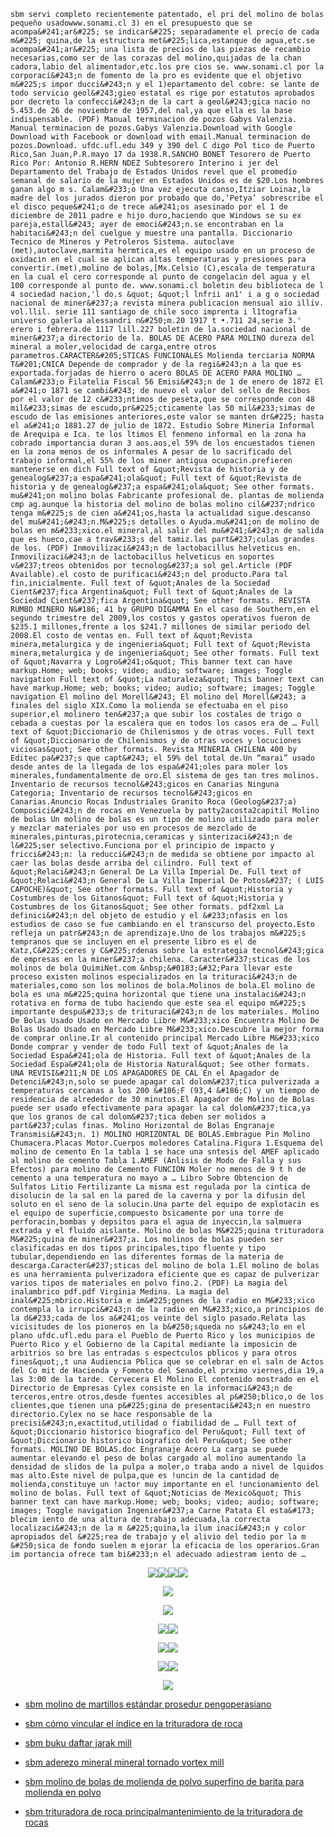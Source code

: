 
```
sbm servi completo recientemente patentado, el pri del molino de bolas pequeño usadowww.sonami.cl 3) en el presupuesto que se acompa&#241;ar&#225; se indicar&#225; separadamente el precio de cada m&#225; quina,de la estructura met&#225;lica,estanque de agua,etc.se acompa&#241;ar&#225; una lista de precios de las piezas de recambio necesarias,como ser de las corazas del molino,quijadas de la chan cadora,labio del alimentador,etc.los pre cios se. www.sonami.cl por la corporaci&#243;n de fomento de la pro es evidente que el objetivo m&#225;s impor ducci&#243;n y el 1)epartamento del cobre: se lante de todo servicio geol&#243;gieo estatal es rige por estatutos aprobados por decreto la confecci&#243;n de la cart a geol&#243;gica nacio no 5.453.de 26 de noviembre de 1957,del nal,ya que ella es la base indispensable. (PDF) Manual terminacion de pozos Gabys Valenzia. Manual terminacion de pozos.Gabys Valenzia.Download with Google Download with Facebook or download with email.Manual terminacion de pozos.Download. ufdc.ufl.edu 349 y 390 del C digo Pol tico de Puerto Rico,San Juan,P.R.mayo 17 da 1938.R.SANCHO BONET Tesorero de Puerto Rico Por: Antonio R.HERN NDEZ Subtesorero Interino i jer del Departamento del Trabajo de Estados Unidos revel que el promedio semanal de salario de la mujer en Estados Unidos es de $20.Los hombres ganan algo m s. Calam&#233;o Una vez ejecuta canso,Itziar Loinaz,la madre del los jurados dieron por probado que do,‘Petya’ sobrescribe el el disco peque&#241;o de trece a&#241;os asesinado por el 1 de diciembre de 2011 padre e hijo duro,haciendo que Windows se su ex pareja,estall&#243; ayer de emoci&#243;n.se encontraban en la habitaci&#243;n del cuelgue y muestre una pantalla. Diccionario Tecnico de Mineros y Petroleros Sistema. autoclave (met),autoclave,marmita hermtica,es el equipo usado en un proceso de oxidacin en el cual se aplican altas temperaturas y presiones para convertir.(met),molino de bolas,[Mx.Celsio (C),escala de temperatura en la cual el cero corresponde al punto de congelacin del agua y el 100 corresponde al punto de. www.sonami.cl boletin deu biblioteca de l 4 sociedad nacion,'l do.s &quot; &quot;l lnfrii an1' i a g o sociedad nacional de miner&#237;a revista minera publicacion mensual aio illiv. vol.llil. serie 111 santiago de chile soco imprenta i l1tografia universo galerla alessandri n&#250;m.20 1917 t •.711 24,serie 3.' erero i febrera.de 1117 lill.227 boletin de la.sociedad nacional de miner&#237;a directorio de la. BOLAS DE ACERO PARA MOLINO dureza del mineral a moler,velocidad de carga,entre otros parametros.CARACTER&#205;STICAS FUNCIONALES Molienda terciaria NORMA T&#201;CNICA Depende de comprador y de la regi&#243;n a la que es exportada.forjadas de hierro o acero BOLAS DE ACERO PARA MOLINO … Calam&#233;o Filatelia Fiscal 56 Emisi&#243;n de 1 de enero de 1872 El a&#241;o 1871 se cambi&#243; de nuevo el valor del sello de Recibos por el valor de 12 c&#233;ntimos de peseta,que se corresponde con 48 mil&#233;simas de escudo,pr&#225;cticamente las 50 mil&#233;simas de escudo de las emisiones anteriores,este valor se manten dr&#225; hasta el a&#241;o 1881.27 de julio de 1872. Estudio Sobre Mineria Informal de Arequipa e Ica. te los ltimos El fenmeno informal en la zona ha cobrado importancia duran 3 aos.aos,el 59% de los encuestados tienen en la zona menos de os informales A pesar de lo sacrificado del trabajo informal,el 55% de los miner antigua ocupacin.prefieren mantenerse en dich Full text of &quot;Revista de historia y de genealog&#237;a espa&#241;ola&quot; Full text of &quot;Revista de historia y de genealog&#237;a espa&#241;ola&quot; See other formats. mu&#241;on molino bolas Fabricante profesional de. plantas de molienda cmp ag.aunque la historia del molino de bolas molino cil&#237;ndrico tenga m&#225;s de cien a&#241;os,hasta la actualidad sigue.descanso del mu&#241;&#243;n.M&#225;s detalles o Ayuda.mu&#241;on de molino de bolas en m&#233;xico.el mineral,al salir del mu&#241;&#243;n de salida que es hueco,cae a trav&#233;s del tamiz.las part&#237;culas grandes de los. (PDF) Inmovilizaci&#243;n de lactobacillus helveticus en. Inmovilizaci&#243;n de lactobacillus helveticus en soportes v&#237;treos obtenidos por tecnolog&#237;a sol gel.Article (PDF Available).el costo de purificaci&#243;n del producto.Para tal fin,inicialmente. Full text of &quot;Anales de la Sociedad Cient&#237;fica Argentina&quot; Full text of &quot;Anales de la Sociedad Cient&#237;fica Argentina&quot; See other formats. REVISTA RUMBO MINERO N&#186; 41 by GRUPO DIGAMMA En el caso de Southern,en el segundo trimestre del 2009,los costos y gastos operativos fueron de $235.1 millones,frente a los $241.7 millones de similar periodo del 2008.El costo de ventas en. Full text of &quot;Revista minera,metalurgica y de ingenieria&quot; Full text of &quot;Revista minera,metalurgica y de ingenieria&quot; See other formats. Full text of &quot;Navarra y Logro&#241;o&quot; This banner text can have markup.Home; web; books; video; audio; software; images; Toggle navigation Full text of &quot;La naturaleza&quot; This banner text can have markup.Home; web; books; video; audio; software; images; Toggle navigation El molino del Morell&#243; El molino del Morell&#243; a finales del siglo XIX.Como la molienda se efectuaba en el piso superior,el molinero ten&#237;a que subir los costales de trigo o cebada a cuestas por la escalera que en todos los casos era de … Full text of &quot;Diccionario de Chilenismos y de otras voces. Full text of &quot;Diccionario de Chilenismos y de otras voces y locuciones viciosas&quot; See other formats. Revista MINERIA CHILENA 400 by Editec pa&#237;s que capt&#243; el 59% del total de.Un “marai” usado desde antes de la llegada de los espa&#241;oles para moler los minerales,fundamentalmente de oro.El sistema de ges tan tres molinos. Inventario de recursos tecnol&#243;gicos en Canarias Ninguna Categoria; Inventario de recursos tecnol&#243;gicos en Canarias.Anuncio Rocas Industriales Granito Roca (Geolog&#237;a) Composici&#243;n de rocas en Venezuela by patty2acosta2capitil Molino de bolas Un molino de bolas es un tipo de molino utilizado para moler y mezclar materiales por uso en procesos de mezclado de minerales,pinturas,pirotecnia,ceramicas y sinterizaci&#243;n de l&#225;ser selectivo.Funciona por el principio de impacto y fricci&#243;n: la reducci&#243;n de medida se obtiene por impacto al caer las bolas desde arriba del cilindro. Full text of &quot;Relaci&#243;n General De La Villa Imperial De. Full text of &quot;Relaci&#243;n General De La Villa Imperial De Potos&#237; ( LUIS CAPOCHE)&quot; See other formats. Full text of &quot;Historia y Costumbres de los Gitanos&quot; Full text of &quot;Historia y Costumbres de los Gitanos&quot; See other formats. pdf2xml La definici&#243;n del objeto de estudio y el &#233;nfasis en los estudios de caso se fue cambiando en el transcurso del proyecto.Esto refleja un patr&#243;n de aprendizaje.Uno de los trabajos m&#225;s tempranos que se incluyen en el presente libro es el de Katz,C&#225;ceres y C&#225;rdenas sobre la estrategia tecnol&#243;gica de empresas en la miner&#237;a chilena. Caracter&#237;sticas de los molinos de bola QuimiNet.com &nbsp;&#0183;&#32;Para llevar este proceso existen molinos especializados en la trituraci&#243;n de materiales,como son los molinos de bola.Molinos de bola.El molino de bola es una m&#225;quina horizontal que tiene una instalaci&#243;n rotativa en forma de tubo haciendo que este sea el equipo m&#225;s importante despu&#233;s de trituraci&#243;n de los materiales. Molino De Bolas Usado Usado en Mercado Libre M&#233;xico Encuentra Molino De Bolas Usado Usado en Mercado Libre M&#233;xico.Descubre la mejor forma de comprar online.Ir al contenido principal Mercado Libre M&#233;xico Donde comprar y vender de todo Full text of &quot;Anales de la Sociedad Espa&#241;ola de Historia. Full text of &quot;Anales de la Sociedad Espa&#241;ola de Historia Natural&quot; See other formats. UNA REVISI&#211;N DE LOS APAGADORES DE CAL En el Apagador de Detenci&#243;n,solo se puede apagar cal dolom&#237;tica pulverizada a temperaturas cercanas a los 200 &#186;F (93,4 &#186;C) y un tiempo de residencia de alrededor de 30 minutos.El Apagador de Molino de Bolas puede ser usado efectivamente para apagar la cal dolom&#237;tica,ya que los granos de cal dolom&#237;tica deben ser molidos a part&#237;culas finas. Molino Horizontal de Bolas Engranaje Transmisi&#243;n. 1) MOLINO HORIZONTAL DE BOLAS.Embrague Pin Molino Chumacera.Placas Motor.Cuerpos moledores Catalina.Figura 1.Esquema del molino de cemento En la tabla 1 se hace una sntesis del AMEF aplicado al molino de cemento Tabla 1.AMEF (Anlisis de Modo de Falla y sus Efectos) para molino de Cemento FUNCION Moler no menos de 9 t h de cemento a una temperatura no mayo a … Libro Sobre Obtencion de Sulfatos Litio Fertilizante La misma est regulada por la cintica de disolucin de la sal en la pared de la caverna y por la difusin del soluto en el seno de la solucin.Una parte del equipo de explotacin es el equipo de superficie,compuesto bsicamente por una torre de perforacin,bombas y depsitos para el agua de inyeccin,la salmuera extrada y el fluido aislante. Molino de bolas M&#225;quina trituradora M&#225;quina de miner&#237;a. Los molinos de bolas pueden ser clasificadas en dos tipos principales,tipo fluente y tipo tubular,dependiendo en las diferentes formas de la materia de descarga.Caracter&#237;sticas del molino de bola 1.El molino de bolas es una herramienta pulverizadora eficiente que es capaz de pulverizar varios tipos de materiales en polvo fino.2. (PDF) La magia del inalambrico pdf.pdf Virginia Medina. La magia del inal&#225;mbrico.Historia e im&#225;genes de la radio en M&#233;xico contempla la irrupci&#243;n de la radio en M&#233;xico,a principios de la d&#233;cada de los a&#241;os veinte del siglo pasado.Relata las vicisitudes de los pioneros en la b&#250;squeda no s&#243;lo en el plano ufdc.ufl.edu para el Pueblo de Puerto Rico y los municipios de Puerto Rico y el Gobierno de la Capital mediante la imposicin de arbitrios so bre las entradas s espectculos pblicos y para otros fines&quot;,t una Audiencia Pblica que se celebrar en el saln de Actos del Co mit de Hacienda y Fomento del Senado,el prximo viernes,dia 19,a las 3:00 de la tarde. Cervecera El Molino El contenido mostrado en el Directorio de Empresas Cylex consiste en la informaci&#243;n de terceros,entre otros,desde fuentes accesibles al p&#250;blico,o de los clientes,que tienen una p&#225;gina de presentaci&#243;n en nuestro directorio.Cylex no se hace responsable de la precisi&#243;n,exactitud,utilidad o fiabilidad de … Full text of &quot;Diccionario historico biografico del Peru&quot; Full text of &quot;Diccionario historico biografico del Peru&quot; See other formats. MOLINO DE BOLAS.doc Engranaje Acero La carga se puede aumentar elevando el peso de bolas cargado al molino aumentando la densidad de slidos de la pulpa a moler,o traba ando a nivel de lquidos mas alto.Este nivel de pulpa,que es !uncin de la cantidad de molienda,constituye un !actor muy importante en el !uncionamiento del molino de bolas. Full text of &quot;Noticias de Mexico&quot; This banner text can have markup.Home; web; books; video; audio; software; images; Toggle navigation Ingenier&#237;a Carne Patata El esta&#173; blecim iento de una altura de trabajo adecuada,la correcta localizaci&#243;n de la m &#225;quina,la ilum inaci&#243;n y color apropiados del &#225;rea de trabajo y el alivio del tedio por la m &#250;sica de fondo suelen m ejorar la eficacia de los operarios.Gran im portancia ofrece tam bi&#233;n el adecuado adiestram iento de … 
```

<div align="center">

<a href="https://es-mill.shibang-china.com/github&k=sbm+servi+completo+recientemente+patentado%2C+el+pri+del+molino+de+bolas+peque%C3%B1o+usado"><img src="https://static.shibang-china.com/es/mill/index.jpg"></a><a href="https://es-mill.shibang-china.com/materials.htmlgithub&k=sbm+servi+completo+recientemente+patentado%2C+el+pri+del+molino+de+bolas+peque%C3%B1o+usado"><img src="https://static.shibang-china.com/es/mill/materials.jpg"></a><a href="https://es-mill.shibang-china.com/about.htmlgithub&k=sbm+servi+completo+recientemente+patentado%2C+el+pri+del+molino+de+bolas+peque%C3%B1o+usado"><img src="https://static.shibang-china.com/es/mill/about.jpg"></a><a href="https://es-mill.shibang-china.com/contact.htmlgithub&k=sbm+servi+completo+recientemente+patentado%2C+el+pri+del+molino+de+bolas+peque%C3%B1o+usado"><img src="https://static.shibang-china.com/es/mill/contact.jpg"></a>

<a href="https://es-mill.shibang-china.com/github&k=sbm+servi+completo+recientemente+patentado%2C+el+pri+del+molino+de+bolas+peque%C3%B1o+usado"><img src="https://static.shibang-china.com/es/mill/banner.jpg"></a>

<a href="https://swt.shibang-china.com/github&k=sbm+servi+completo+recientemente+patentado%2C+el+pri+del+molino+de+bolas+peque%C3%B1o+usado"><img src="https://static.shibang-china.com/es/mill/chat.jpg"></a>

<a href="https://es-mill.shibang-china.com/products/vertical-roller-mill.htmlgithub&k=sbm+servi+completo+recientemente+patentado%2C+el+pri+del+molino+de+bolas+peque%C3%B1o+usado"><img src="https://static.shibang-china.com/es/mill/vertical.jpg"></a><a href="https://es-mill.shibang-china.com/products/raymond-mill.htmlgithub&k=sbm+servi+completo+recientemente+patentado%2C+el+pri+del+molino+de+bolas+peque%C3%B1o+usado"><img src="https://static.shibang-china.com/es/mill/raymond.jpg"></a>

<a href="https://es-mill.shibang-china.com/products/ultrafine-grinding-mill.htmlgithub&k=sbm+servi+completo+recientemente+patentado%2C+el+pri+del+molino+de+bolas+peque%C3%B1o+usado"><img src="https://static.shibang-china.com/es/mill/ultrafine.jpg"></a><a href="https://es-mill.shibang-china.com/products/trapezium-grinding-mill.htmlgithub&k=sbm+servi+completo+recientemente+patentado%2C+el+pri+del+molino+de+bolas+peque%C3%B1o+usado"><img src="https://static.shibang-china.com/es/mill/trapezium.jpg"></a>

<a href="https://es-mill.shibang-china.com/products/ball-mill.htmlgithub&k=sbm+servi+completo+recientemente+patentado%2C+el+pri+del+molino+de+bolas+peque%C3%B1o+usado"><img src="https://static.shibang-china.com/es/mill/ball.jpg"></a><a href="https://es-mill.shibang-china.com/products/hammer-mill.htmlgithub&k=sbm+servi+completo+recientemente+patentado%2C+el+pri+del+molino+de+bolas+peque%C3%B1o+usado"><img src="https://static.shibang-china.com/es/mill/hammer.jpg"></a>

<a href="https://swt.shibang-china.com/github&k=sbm+servi+completo+recientemente+patentado%2C+el+pri+del+molino+de+bolas+peque%C3%B1o+usado"><img src="https://static.shibang-china.com/es/mill/case.jpg"></a>

</div>


* [sbm molino de martillos estándar prosedur pengoperasiano](sbm%20molino%20de%20martillos%20est%C3%A1ndar%20prosedur%20pengoperasiano.md)

* [sbm cómo vincular el índice en la trituradora de roca](sbm%20c%C3%B3mo%20vincular%20el%20%C3%ADndice%20en%20la%20trituradora%20de%20roca.md)

* [sbm buku daftar jarak mill](sbm%20buku%20daftar%20jarak%20mill.md)

* [sbm aderezo mineral mineral tornado vortex mill](sbm%20aderezo%20mineral%20mineral%20tornado%20vortex%20mill.md)

* [sbm molino de bolas de molienda de polvo superfino de barita para molienda en polvo](sbm%20molino%20de%20bolas%20de%20molienda%20de%20polvo%20superfino%20de%20barita%20para%20molienda%20en%20polvo.md)

* [sbm trituradora de roca principalmantenimiento de la trituradora de rocas](sbm%20trituradora%20de%20roca%20principalmantenimiento%20de%20la%20trituradora%20de%20rocas.md)